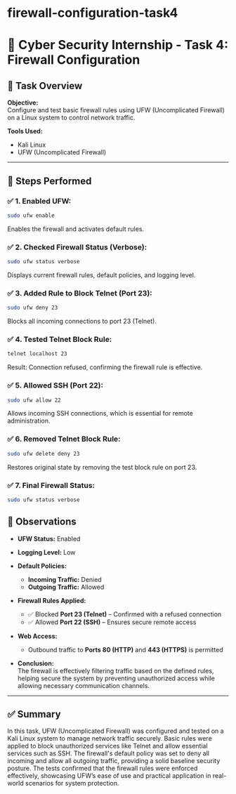 # firewall-configuration-task4
# 🔐 Cyber Security Internship - Task 4: Firewall Configuration

## 📌 Task Overview

**Objective:**  
Configure and test basic firewall rules using UFW (Uncomplicated Firewall) on a Linux system to control network traffic.

**Tools Used:**  
- Kali Linux  
- UFW (Uncomplicated Firewall)

---

## 🧪 Steps Performed

### ✅ 1. Enabled UFW:
```bash
sudo ufw enable
```
Enables the firewall and activates default rules.
### ✅ 2. Checked Firewall Status (Verbose):
```bash
sudo ufw status verbose
```
Displays current firewall rules, default policies, and logging level.
### ✅ 3. Added Rule to Block Telnet (Port 23):
```bash
sudo ufw deny 23
```
Blocks all incoming connections to port 23 (Telnet).
### ✅ 4. Tested Telnet Block Rule:
```bash
telnet localhost 23
```
Result: Connection refused, confirming the firewall rule is effective.
### ✅ 5. Allowed SSH (Port 22):
```bash
sudo ufw allow 22
```
Allows incoming SSH connections, which is essential for remote administration.
### ✅ 6. Removed Telnet Block Rule:
```bash
sudo ufw delete deny 23
```
Restores original state by removing the test block rule on port 23.
### ✅ 7. Final Firewall Status:
```bash
sudo ufw status verbose
```
## 🔎 Observations

- **UFW Status:** Enabled  
- **Logging Level:** Low  

- **Default Policies:**  
  - **Incoming Traffic:** Denied  
  - **Outgoing Traffic:** Allowed  

- **Firewall Rules Applied:**  
  - ✅ Blocked **Port 23 (Telnet)** – Confirmed with a refused connection  
  - ✅ Allowed **Port 22 (SSH)** – Ensures secure remote access  

- **Web Access:**  
  - Outbound traffic to **Ports 80 (HTTP)** and **443 (HTTPS)** is permitted  

- **Conclusion:**  
  The firewall is effectively filtering traffic based on the defined rules, helping secure the system by preventing unauthorized access while allowing necessary communication channels.

---

## ✅ Summary

In this task, UFW (Uncomplicated Firewall) was configured and tested on a Kali Linux system to manage network traffic securely. Basic rules were applied to block unauthorized services like Telnet and allow essential services such as SSH. The firewall's default policy was set to deny all incoming and allow all outgoing traffic, providing a solid baseline security posture. The tests confirmed that the firewall rules were enforced effectively, showcasing UFW’s ease of use and practical application in real-world scenarios for system protection.
